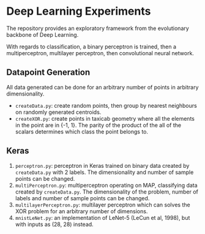 # Deep Learning Experiments

The repository provides an exploratory framework from the evolutionary backbone of Deep Learning.

With regards to classification, a binary perceptron is trained, then a multiperceptron, multilayer perceptron, then convolutional neural network.

## Datapoint Generation
All data generated can be done for an arbitrary number of points in arbitrary dimensionality.
* `createData.py`: create random points, then group by nearest neighbours on randomly generated centroids.
* `createXOR.py`: create points in taxicab geometry where all the elements in the point are in {-1, 1}. The parity of the product of the all of the scalars determines which class the point belongs to.

## Keras
1. `perceptron.py`: perceptron in Keras trained on binary data created by `createData.py` with 2 labels. The dimensionality and number of sample points can be changed.
2. `multiPerceptron.py`: multiperceptron operating on MAP, classifying data created by `createData.py`. The dimensionality of the problem, number of labels and number of sample points can be changed.
3. `multilayerPerceptron.py`: multilayer perceptron which can solves the XOR problem for an arbitrary number of dimensions.
4. `mnistLeNet.py`: an implementation of LeNet-5 (LeCun et al, 1998), but with inputs as (28, 28) instead.
